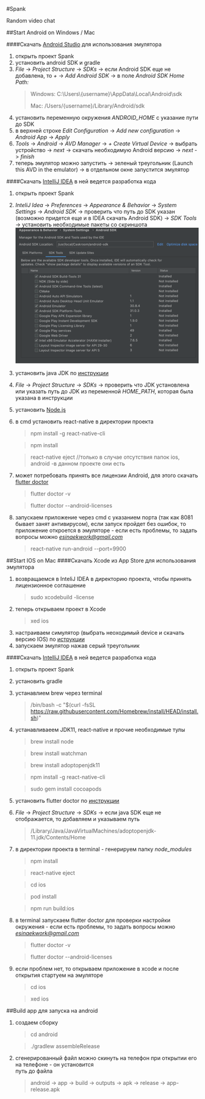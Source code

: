 #Spank

Random video chat

##Start Android on Windows / Mac

####Скачать [Android Studio](https://developer.android.com/studio) для использования эмулятора
1. открыть проект Spank 
2. установить android SDK и gradle
2. *File* -> *Project Structure* -> *SDKs* -> если Android SDK еще не добавлена, то *+* -> *Add Android SDK* -> в поле *Android SDK Home Path:*  
    > Windows: C:\Users\\{username}\AppData\Local\Android\sdk 
    > 
    >Mac: /Users/{username}/Library/Android/sdk
3. установить переменную окружения *ANDROID_HOME* с указание пути до SDK 
3. в верхней строке *Edit Configuration* -> *Add new configuration* -> *Android App* -> *Apply*
4. *Tools* -> *Android* -> *AVD Manager* -> *+ Create Virtual Device* -> выбрать устройство -> *next* -> скачать необходимую Android версию -> *next* -> *finish* 
5. теперь эмулятор можно запустить -> зеленый треугольник (Launch this AVD in the emulator) -> в отдельном окне запустится эмулятор

####Скачать [IntelliJ IDEA](https://www.jetbrains.com/ru-ru/idea/download) в ней ведется разработка кода
1. открыть проект Spank 
2. *InteliJ Idea* -> *Preferences* -> *Appearance & Behavior* -> *System Settings* -> *Android SDK* -> проверить что путь до SDK указан (возможно придется еще и в IDEA скачать Android SDK) -> *SDK Tools* -> установить необходимые пакеты со скриншота
![Alt text](./README_android_tools.png )
3. установить java JDK по [инструкции](https://docs.oracle.com/en/java/javase/11/install/installation-jdk-microsoft-windows-platforms.html#GUID-96EB3876-8C7A-4A25-9F3A-A2983FEC016A) 
4. *File* -> *Project Structure* -> *SDKs* -> проверить что JDK установлена или указать путь до JDK из переменной *HOME_PATH*, которая была указана в инструкции
5. установить [Node.js](https://nodejs.org/en/)
6. в cmd установить react-native в директории проекта
    >npm install -g react-native-cli
                                                         
    >npm install                                                     
                                                         
    >react-native eject //только в случае отсутствия папок ios, android -в данном проекте они есть                                                     
7. может потребовать принять все лицензии Android, для этого скачать [flutter doctor](https://flutter.dev/docs/get-started/install/windows)                                                                                                                                                                                                                                                                                      
    >flutter doctor -v  
    
    >flutter doctor --android-licenses                                                                                                                                                                                                                                                                                                                                                                                                                                                                   
8. запускаем приложение через cmd с указанием порта (так как 8081 бывает занят антивирусом), если запуск пройдет без ошибок, то приложение откроется в эмуляторе  - если есть проблемы, то задать вопросы можно *esinaekwork@gmail.com*
    >react-native run-android --port=9900                                                                                                                                                                                                                                                                                                                                                                                                       


##Start IOS on Mac
####Скачать Xcode из App Store для использования эмулятора                                                                                                                                                                                                                                                                              
1. возвращаемся в InteliJ IDEA в директорию проекта, чтобы принять лицензионное соглашение                                                                                                                                                                                                                                                                              
    >sudo xcodebuild -license                                                                         
2. теперь открываем проект в Xcode
    >xed ios
3. настраиваем симулятор (выбрать неоходимый device и скачать версию IOS) по [иструкции](https://developer.apple.com/documentation/xcode/running-your-app-in-the-simulator-or-on-a-device)                                      
4. запускаем эмулятор нажав серый треугольник

####Скачать [IntelliJ IDEA](https://www.jetbrains.com/ru-ru/idea/download) в ней ведется разработка кода
1. открыть проект Spank 
2. установить gradle
2. устанавлием brew через terminal
    >/bin/bash -c "$(curl -fsSL https://raw.githubusercontent.com/Homebrew/install/HEAD/install.sh)"
3. устанавливаеем JDK11, react-native и прочие необходимые тулы
    >brew install node
                                                                   
    >brew install watchman                                                               
                                                                   
    >brew install adoptopenjdk11                                                               
                                                                                                                                                                                                                                                                                                                            
    >npm install -g react-native-cli                                                                                                                                                                                                                                                                                                                        
                                                                                                                                                                                                                                                                                                                                                                                                                                                                                                                                                                                                                                                                                                                                                         
    >sudo gem install cocoapods                                                                                                                                                                                                                                                                                                                                                                                                                                                                                                                                                                                                                                                                                                                                                     
              
4. установить flutter doctor по [инструкции](https://flutter.dev/docs/get-started/install/macos)                                                                                                                                                                                                                                                                                                                                                                                                                                                                                                                                                                                                                                                                                                                                                                                                                                                                                                                                                                                                                                                                                                                                                                                                                                                                                                                                                                                                                                                                                                                                                                                                                                                                                                                                                                                                                                                                             
5. *File* -> *Project Structure* -> *SDKs* -> если java SDK еще не отображается, то добавляем и указываем путь 
    >/Library/Java/JavaVirtualMachines/adoptopenjdk-11.jdk/Contents/Home                                                                                                                  
6. в директории проекта в terminal - генерируем папку *node_modules* 
    >npm install
    
    >react-native eject 
                                                                                                                                            
    >cd ios
    
    >pod install
    
    >npm run build:ios                                                                                                                                                                                                                                                                                                                                                                                                                                                                                                                                            
7. в terminal запускаем flutter doctor для проверки настройки окружения - если есть проблемы, то задать вопросы можно *esinaekwork@gmail.com*
    >flutter doctor -v  

    >flutter doctor --android-licenses

8. если проблем нет, то открываем приложение в xcode и после открытия стартуем на эмуляторе
    >cd ios
                                                        
    >xed ios
                                                        
##Build app для запуска на android                                                                                                                                                                  
1. создаем сборку
    >cd android 
                     
    >./gradlew assembleRelease 
2. сгенерированный файл можно скинуть на телефон при открытии его на телефоне - он установится                                                            
путь до файла 
    > android -> app -> build -> outputs -> apk -> release -> app-release.apk
                     
                                                                                                                                                                    